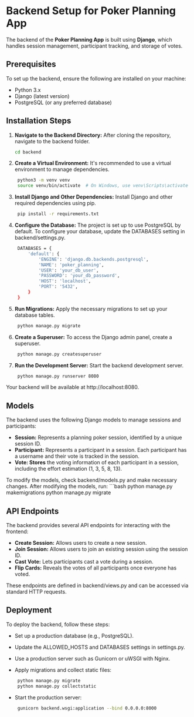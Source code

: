 # Backend Setup for Poker Planning App

The backend of the **Poker Planning App** is built using **Django**, which handles session management, participant tracking, and storage of votes.

## Prerequisites

To set up the backend, ensure the following are installed on your machine:

- Python 3.x
- Django (latest version)
- PostgreSQL (or any preferred database)

## Installation Steps

1. **Navigate to the Backend Directory:**
   After cloning the repository, navigate to the backend folder.
   ```bash
   cd backend

2. **Create a Virtual Environment:** It's recommended to use a virtual environment to manage dependencies.
   ```bash
    python3 -m venv venv
    source venv/bin/activate  # On Windows, use venv\Scripts\activate

3. **Install Django and Other Dependencies:** Install Django and other required dependencies using pip.
   ```bash
    pip install -r requirements.txt

4. **Configure the Database:** The project is set up to use PostgreSQL by default. To configure your database, update the DATABASES setting in backend/settings.py.
   ```bash
    DATABASES = {
        'default': {
            'ENGINE': 'django.db.backends.postgresql',
            'NAME': 'poker_planning',
            'USER': 'your_db_user',
            'PASSWORD': 'your_db_password',
            'HOST': 'localhost',
            'PORT': '5432',
        }
    }

5. **Run Migrations:** Apply the necessary migrations to set up your database tables.

   ```bash
    python manage.py migrate

6. **Create a Superuser:** To access the Django admin panel, create a superuser.

   ```bash
    python manage.py createsuperuser

7. **Run the Development Server:** Start the backend development server.

   ```bash
    python manage.py runserver 8080

Your backend will be available at http://localhost:8080.

## Models
The backend uses the following Django models to manage sessions and participants:

* **Session:** Represents a planning poker session, identified by a unique session ID.
* **Participant:** Represents a participant in a session. Each participant has a username and their vote is tracked in the session.
* **Vote: Stores** the voting information of each participant in a session, including the effort estimation (1, 3, 5, 8, 13).

To modify the models, check backend/models.py and make necessary changes. After modifying the models, run:
    ```bash
    python manage.py makemigrations
    python manage.py migrate

## API Endpoints
The backend provides several API endpoints for interacting with the frontend:

* **Create Session:** Allows users to create a new session.
* **Join Session:** Allows users to join an existing session using the session ID.
* **Cast Vote:** Lets participants cast a vote during a session.
* **Flip Cards:** Reveals the votes of all participants once everyone has voted.

These endpoints are defined in backend/views.py and can be accessed via standard HTTP requests.

## Deployment
To deploy the backend, follow these steps:

- Set up a production database (e.g., PostgreSQL).
- Update the ALLOWED_HOSTS and DATABASES settings in settings.py.
- Use a production server such as Gunicorn or uWSGI with Nginx.
- Apply migrations and collect static files:

   ```bash
    python manage.py migrate
    python manage.py collectstatic

- Start the production server:
   ```bash
    gunicorn backend.wsgi:application --bind 0.0.0.0:8000
